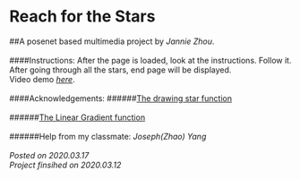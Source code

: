 # Reach for the Stars
##A posenet based multimedia project by *Jannie Zhou*.
<br>
<br>
####Instructions:
After the page is loaded, look at the instructions. Follow it. After going through all the stars, end page will be displayed.
<br>
Video demo *[here](https://drive.google.com/open?id=18PaYmy13-Z0NhM4p8AcaXQaNEIb50v0U)*.
<br>
<br>
####Acknowledgements:
######[The drawing star function](https://p5js.org/examples/form-star.html)
<br>
<br>
######[The Linear Gradient function](https://p5js.org/examples/color-linear-gradient.html)
<br>
<br>
######Help from my classmate: *Joseph(Zhao) Yang*
<br>
<br>
*Posted on 2020.03.17
<br>
Project finsihed on 2020.03.12*
